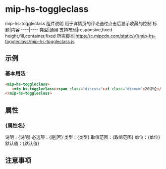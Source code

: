 # mip-hs-toggleclass

mip-hs-toggleclass 组件说明
用于详情页的评论通过点击后显示收藏的控制
标题|内容
----|----
类型|通用
支持布局|responsive,fixed-height,fill,container,fixed
所需脚本|https://c.mipcdn.com/static/v1/mip-hs-toggleclass/mip-hs-toggleclass.js

## 示例

### 基本用法
```html
<mip-hs-toggleclass>
   <mip-hs-toggleclass><span class="discuss"><i class="disnum">20评论</i><i class="slidup">收起评论</i></span></mip-hs-toggleclass>
</mip-hs-toggleclass>
```

## 属性

### {属性名}

说明：{说明}
必选项：{是|否}
类型：{类型}
取值范围：{取值范围}
单位：{单位}
默认值：{默认值}

## 注意事项

